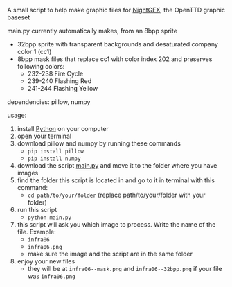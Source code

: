 A small script to help make graphic files for [NightGFX](https://www.tt-forums.net/viewtopic.php?t=69607), the OpenTTD graphic baseset 
 
main.py currently automatically makes, from an 8bpp sprite 
+ 32bpp sprite with transparent backgrounds and desaturated company color 1  (cc1)
+ 8bpp mask files that replace cc1 with color index 202 and preserves following colors:
  + 232-238   Fire Cycle
  + 239-240   Flashing Red
  + 241-244   Flashing Yellow

dependencies: pillow, numpy

usage: 
1. install [Python](https://www.python.org/downloads/) on your computer
2. open your terminal
3. download pillow and numpy by running these commands
   + `pip install pillow`
   + `pip install numpy`
4. download the script [main.py](https://github.com/Bohaska/nightgfx/blob/main/main.py) and move it to the folder where you have images
5. find the folder this script is located in and go to it in terminal with this command:
    + `cd path/to/your/folder` (replace path/to/your/folder with your folder)
6. run this script
   + `python main.py`
7. this script will ask you which image to process. Write the name of the file. Example:
    + `infra06`
    + `infra06.png`
    + make sure the image and the script are in the same folder
8. enjoy your new files
    + they will be at `infra06--mask.png` and `infra06--32bpp.png` if your file was `infra06.png`